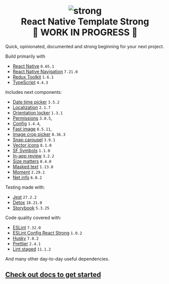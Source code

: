 <h1 align="center">
    <img src="./website/static/img/strong.png" alt="strong"/>
    <br/>
    React Native Template Strong
    <br/>
    🚧 WORK IN PROGRESS 🚧
</h1>

Quick, opinionated, documented and strong beginning for your next project.

Build primarily with 
- [React Native](https://reactnative.dev) `0.65.1`
- [React Native Navigation](https://wix.github.io/react-native-navigation/docs/before-you-start/) `7.21.0`
- [Redux Toolkit](https://redux-toolkit.js.org) `1.6.1`
- [TypeScript](https://www.typescriptlang.org) `4.4.3`

Includes next components:
- [Date time picker](https://github.com/react-native-datetimepicker/datetimepicker) `3.5.2`
- [Localization](https://github.com/stefalda/ReactNativeLocalization) `2.1.7`
- [Orientation locker](https://github.com/wonday/react-native-orientation-locker) `1.3.1`
- [Permissions](https://github.com/zoontek/react-native-permissions) `3.0.5`,
- [Config](https://github.com/luggit/react-native-config) `1.4.4`,
- [Fast image](https://github.com/DylanVann/react-native-fast-image) `8.5.11`,
- [Image crop picker](https://github.com/ivpusic/react-native-image-crop-picker) `0.36.3`
- [Snap carousel](https://github.com/meliorence/react-native-snap-carousel) `3.9.1`
- [Vector icons](https://github.com/oblador/react-native-vector-icons) `8.1.0`
- [SF Symbols](https://github.com/birkir/react-native-sfsymbols) `1.1.0`
- [In-app review](https://github.com/MinaSamir11/react-native-in-app-review) `3.2.2`
- [Size matters](https://github.com/nirsky/react-native-size-matters) `0.4.0`
- [Masked text](https://github.com/benhurott/react-native-masked-text) `1.13.0`
- [Moment](https://github.com/moment/moment/) `2.29.1`
- [Net info](https://github.com/react-native-netinfo/react-native-netinfo) `6.0.2`

Testing made with:
- [Jest](https://github.com/facebook/jest) `27.2.2`
- [Detox](https://github.com/wix/Detox) `18.21.0`
- [Storybook](https://storybook.js.org/tutorials/intro-to-storybook/react-native/en/get-started/) `5.3.25`

Code quality covered with:
- [ESLint](https://github.com/eslint/eslint) `7.32.0`
- [ESLint Config React Strong](https://github.com/svbutko/eslint-config-react-strong) `1.0.2`
- [Husky](https://github.com/typicode/husky) `7.0.2`
- [Prettier](https://github.com/prettier/prettier) `2.4.1`
- [Lint staged](https://github.com/okonet/lint-staged) `11.1.2`

And many other day-to-day useful dependencies.

## [Check out docs to get started](https://svbutko.github.io/react-native-template-strong/)
